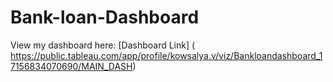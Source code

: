 # Bank-loan-Dashboard
View my dashboard here: [Dashboard Link] ( https://public.tableau.com/app/profile/kowsalya.v/viz/Bankloandashboard_17156834070690/MAIN_DASH)
